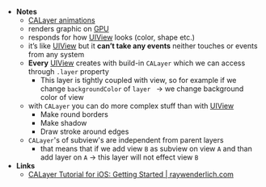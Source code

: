 - **Notes**
	- [CALayer animations](../UIKit/CALayer%20animations.md)
	- renders graphic on [GPU](../../../../Hardware/Components/GPU.md)
	- responds for how [UIView](../UIKit/UIView.md) looks (color, shape etc.)
	- it’s like [UIView](../UIKit/UIView.md)  but it **can’t take any events** neither touches or events from any system
	- **Every** [UIView](../UIKit/UIView.md) creates with build-in `CALayer` which we can access through `.layer` property
		- This layer is tightly coupled with view, so for example if we change `backgroundColor` of `layer ` -> we change background color of view
	- with `CALayer` you can do more complex stuff than with [UIView](../UIKit/UIView.md)
		- Make round borders	
		- Make shadow
		- Draw stroke around edges
	- `CALayer`'s of subview's are independent from parent layers
		- that means that if we add view `B` as subview on view `A`  and than add layer on `A` -> this layer will not effect view `B`
- **Links**
	- [CALayer Tutorial for iOS: Getting Started | raywenderlich.com](https://www.raywenderlich.com/10317653-calayer-tutorial-for-ios-getting-started)